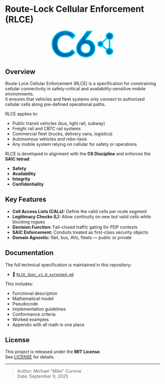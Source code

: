 # Route-Lock Cellular Enforcement (RLCE)

<p align="center">
  <img src="c6-icon_v2.png" alt="C6 Logo" width="40%"/>
</p>

## Overview
Route-Lock Cellular Enforcement (RLCE) is a specification for constraining cellular connectivity in safety-critical and availability-sensitive mobile environments.  
It ensures that vehicles and fleet systems only connect to authorized cellular cells along pre-defined operational paths.

RLCE applies to:
- Public transit vehicles (bus, light rail, subway)
- Freight rail and CBTC rail systems
- Commercial fleet (trucks, delivery vans, logistics)
- Autonomous vehicles and robo-taxis
- Any mobile system relying on cellular for safety or operations

RLCE is developed in alignment with the **C6 Discipline** and enforces the **SAIC tetrad**:
- **Safety**
- **Availability**
- **Integrity**
- **Confidentiality**

## Key Features
- **Cell Access Lists (CALs):** Define the valid cells per route segment  
- **Legitimacy Checks (L):** Allow continuity on new but valid cells while blocking rogues  
- **Decision Function:** Fail-closed traffic gating for PDP contexts  
- **SAIC Enforcement:** Conduits treated as first-class security objects  
- **Domain Agnostic:** Rail, bus, AVs, fleets — public or private  

## Documentation
The full technical specification is maintained in this repository:

- 📄 [`RLCE_Spec_v1.0_extended.md`](./RLCE_Spec_v1.0_extended.md)

This includes:
- Functional description
- Mathematical model
- Pseudocode
- Implementation guidelines
- Conformance criteria
- Worked examples
- Appendix with all math in one place

## License
This project is released under the **MIT License**.  
See [LICENSE](./LICENSE) for details.

---

> Author: Michael "Mike" Curnow  
> Date: September 9, 2025

